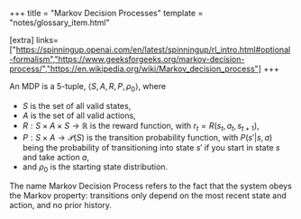 +++
title = "Markov Decision Processes"
template = "notes/glossary_item.html"

[extra]
links=["https://spinningup.openai.com/en/latest/spinningup/rl_intro.html#optional-formalism","https://www.geeksforgeeks.org/markov-decision-process/","https://en.wikipedia.org/wiki/Markov_decision_process"]
+++

An MDP is a 5-tuple, $\langle S, A, R, P, \rho_0 \rangle$, where

* $S$ is the set of all valid states,
* $A$ is the set of all valid actions,
* $R : S \times A \times S \to \mathbb{R}$ is the reward function, with $r_t = R(s_t, a_t, s_{t+1})$,
* $P : S \times A \to \mathcal{P}(S)$ is the transition probability function, with $P(s'|s,a)$ being the probability of transitioning into state $s'$ if you start in state $s$ and take action $a$,
* and $\rho_0$ is the starting state distribution.

The name Markov Decision Process refers to the fact that the system obeys the Markov property: transitions only depend on the most recent state and action, and no prior history.